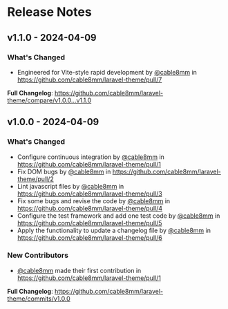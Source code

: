 # Release Notes

## v1.1.0 - 2024-04-09

### What's Changed

* Engineered for Vite-style rapid development by [@cable8mm](https://github.com/cable8mm) in https://github.com/cable8mm/laravel-theme/pull/7

**Full Changelog**: https://github.com/cable8mm/laravel-theme/compare/v1.0.0...v1.1.0

## v1.0.0 - 2024-04-09

### What's Changed

* Configure continuous integration by [@cable8mm](https://github.com/cable8mm) in https://github.com/cable8mm/laravel-theme/pull/1
* Fix DOM bugs by [@cable8mm](https://github.com/cable8mm) in https://github.com/cable8mm/laravel-theme/pull/2
* Lint javascript files by [@cable8mm](https://github.com/cable8mm) in https://github.com/cable8mm/laravel-theme/pull/3
* Fix some bugs and revise the code by [@cable8mm](https://github.com/cable8mm) in https://github.com/cable8mm/laravel-theme/pull/4
* Configure the test framework and add one test code by [@cable8mm](https://github.com/cable8mm) in https://github.com/cable8mm/laravel-theme/pull/5
* Apply the functionality to update a changelog file by [@cable8mm](https://github.com/cable8mm) in https://github.com/cable8mm/laravel-theme/pull/6

### New Contributors

* [@cable8mm](https://github.com/cable8mm) made their first contribution in https://github.com/cable8mm/laravel-theme/pull/1

**Full Changelog**: https://github.com/cable8mm/laravel-theme/commits/v1.0.0
